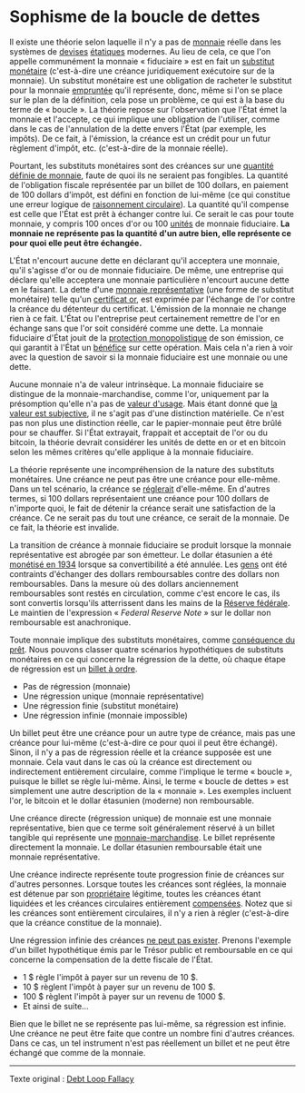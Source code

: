 Sophisme de la boucle de dettes
===============================

Il existe une théorie selon laquelle il n'y a pas de [monnaie](ch005-money-taxonomy.md) réelle dans les systèmes de [devises](https://fr.wikipedia.org/wiki/Devise_(monnaie)) [étatiques](ch101-glossary.md#état) modernes. Au lieu de cela, ce que l'on appelle communément la monnaie « fiduciaire » est en fait un [substitut monétaire](https://wiki.mises.org/wiki/Money_substitutes) (c'est-à-dire une créance juridiquement exécutoire sur de la monnaie). Un substitut monétaire est une obligation de racheter le substitut pour la monnaie [empruntée](ch101-glossary.md#emprunter) qu'il représente, donc, même si l'on se place sur le plan de la définition, cela pose un problème, ce qui est à la base du terme de « boucle ». La théorie repose sur l'observation que l'État émet la monnaie et l'accepte, ce qui implique une obligation de l'utiliser, comme dans le cas de l'annulation de la dette envers l'État (par exemple, les impôts). De ce fait, à l'émission, la créance est un crédit pour un futur règlement d'impôt, etc. (c'est-à-dire de la monnaie réelle).

Pourtant, les substituts monétaires sont des créances sur une [quantité définie de monnaie](https://wiki.mises.org/wiki/Money_substitutes#Nature), faute de quoi ils ne seraient pas fongibles. La quantité de l'obligation fiscale représentée par un billet de 100 dollars, en paiement de 100 dollars d'impôt, est défini en fonction de lui-même (ce qui constitue une erreur logique de [raisonnement circulaire](https://fr.wikipedia.org/wiki/Raisonnement_circulaire)). La quantité qu'il compense est celle que l'État est prêt à échanger contre lui. Ce serait le cas pour toute monnaie, y compris 100 onces d'or ou 100 [unités](ch101-glossary.md#unité) de monnaie fiduciaire. **La monnaie ne représente pas la quantité d'un autre bien, elle représente ce pour quoi elle peut être échangée.**

L'État n'encourt aucune dette en déclarant qu'il acceptera une monnaie, qu'il s'agisse d'or ou de monnaie fiduciaire. De même, une entreprise qui déclare qu'elle acceptera une monnaie particulière n'encourt aucune dette en le faisant. La dette d'une [monnaie représentative](https://en.wikipedia.org/wiki/Representative_money) (une forme de substitut monétaire) telle qu'un [certificat or](https://fr.wikipedia.org/wiki/Gold_certificate), est exprimée par l'échange de l'or contre la créance du détenteur du certificat. L'émission de la monnaie ne change rien à ce fait. L'État ou l'entreprise peut certainement remettre de l'or en échange sans que l'or soit considéré comme une dette. La monnaie fiduciaire d'État jouit de la [protection monopolistique](https://fr.wikipedia.org/wiki/Faux-monnayage) de son émission, ce qui garantit à l'État un [bénéfice](https://fr.wikipedia.org/wiki/Seigneuriage) sur cette opération. Mais cela n'a rien à voir avec la question de savoir si la monnaie fiduciaire est une monnaie ou une dette.

Aucune monnaie n'a de valeur intrinsèque. La monnaie fiduciaire se distingue de la monnaie-marchandise, comme l'or, uniquement par la présomption qu'elle n'a pas de [valeur d'usage](https://fr.wikipedia.org/wiki/Valeur_d%27usage). Mais étant donné que [la valeur est subjective](https://fr.wikipedia.org/wiki/Conception_subjective_de_la_valeur), il ne s'agit pas d'une distinction matérielle. Ce n'est pas non plus une distinction réelle, car le papier-monnaie peut être brûlé pour se chauffer. Si l'État extrayait, frappait et acceptait de l'or ou du bitcoin, la théorie devrait considérer les unités de dette en or et en bitcoin selon les mêmes critères qu'elle applique à la monnaie fiduciaire.

La théorie représente une incompréhension de la nature des substituts monétaires. Une créance ne peut pas être une créance pour elle-même. Dans un tel scénario, la créance se [réglerait](https://fr.wikipedia.org/wiki/%C3%89change,_compensation_et_r%C3%A8glement) d'elle-même. En d'autres termes, si 100 dollars représentaient une créance pour 100 dollars de n'importe quoi, le fait de détenir la créance serait une satisfaction de la créance. Ce ne serait pas du tout une créance, ce serait de la monnaie. De ce fait, la théorie est invalide.

La transition de créance à monnaie fiduciaire se produit lorsque la monnaie représentative est abrogée par son émetteur. Le dollar étasunien a été [monétisé en 1934](https://fr.wikipedia.org/wiki/Gold_Reserve_Act) lorsque sa convertibilité a été annulée. Les [gens](ch101-glossary.md#personne) ont été contraints d'échanger des dollars remboursables contre des dollars non remboursables. Dans la mesure où des dollars anciennement remboursables sont restés en circulation, comme c'est encore le cas, ils sont convertis lorsqu'ils atterrissent dans les mains de la [Réserve fédérale](https://fr.wikipedia.org/wiki/R%C3%A9serve_f%C3%A9d%C3%A9rale_des_%C3%89tats-Unis). Le maintien de l'expression « *Federal Reserve Note* » sur le dollar non remboursable est anachronique.

Toute monnaie implique des substituts monétaires, comme [conséquence du prêt](ch046-credit-expansion-fallacy.md). Nous pouvons classer quatre scénarios hypothétiques de substituts monétaires en ce qui concerne la régression de la dette, où chaque étape de régression est un [billet à ordre](https://fr.wikipedia.org/wiki/Effet_de_commerce#Billet_%C3%A0_ordre).

* Pas de régression (monnaie)
* Une régression unique (monnaie représentative)
* Une régression finie (substitut monétaire)
* Une régression infinie (monnaie impossible)

Un billet peut être une créance pour un autre type de créance, mais pas une créance pour lui-même (c'est-à-dire ce pour quoi il peut être échangé). Sinon, il n'y a pas de régression réelle et la créance supposée est une monnaie. Cela vaut dans le cas où la créance est directement ou indirectement entièrement circulaire, comme l'implique le terme « boucle », puisque le billet se règle lui-même. Ainsi, le terme « boucle de dettes » est simplement une autre description de la « monnaie ». Les exemples incluent l'or, le bitcoin et le dollar étasunien (moderne) non remboursable.

Une créance directe (régression unique) de monnaie est une monnaie représentative, bien que ce terme soit généralement réservé à un billet tangible qui représente une [monnaie-marchandise](https://www.wikiberal.org/wiki/Monnaie-marchandise). Le billet représente directement la monnaie. Le dollar étasunien remboursable était une monnaie représentative.

Une créance indirecte représente toute progression finie de créances sur d'autres personnes. Lorsque toutes les créances sont réglées, la monnaie est détenue par son [propriétaire](ch101-glossary.md#propriétaire) légitime, toutes les créances étant liquidées et les créances circulaires entièrement [compensées](https://en.wikipedia.org/wiki/Set-off_(law)#Close_out_netting). Notez que si les créances sont entièrement circulaires, il n'y a rien à régler (c'est-à-dire que la créance constitue de la monnaie).

Une régression infinie des créances [ne peut pas exister](https://fr.wikipedia.org/wiki/Des_tortues_jusqu%27en_bas). Prenons l'exemple d'un billet hypothétique émis par le Trésor public et remboursable en ce qui concerne la compensation de la dette fiscale de l'État. 

* 1 $ règle l'impôt à payer sur un revenu de 10 $.
* 10 $ règlent l'impôt à payer sur un revenu de 100 $.
* 100 $ règlent l'impôt à payer sur un revenu de 1000 $.
* Et ainsi de suite...

Bien que le billet ne se représente pas lui-même, sa régression est infinie. Une créance ne peut être faite que contre un nombre fini d'autres créances. Dans ce cas, un tel instrument n'est pas réellement un billet et ne peut être échangé que comme de la monnaie.

---

Texte original : [Debt Loop Fallacy](https://github.com/libbitcoin/libbitcoin-system/wiki/Debt-Loop-Fallacy)
